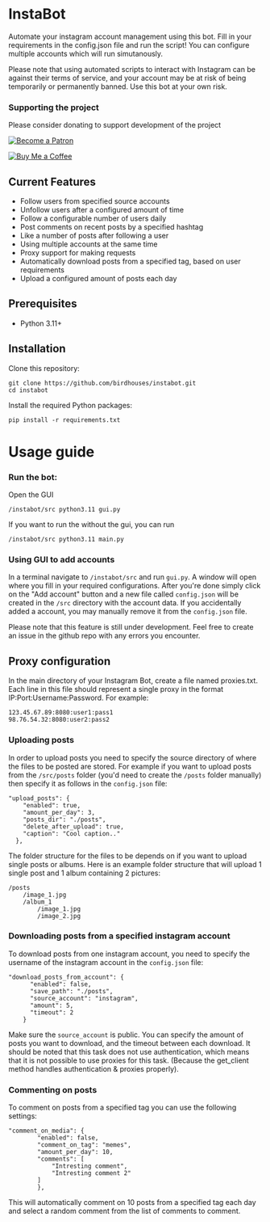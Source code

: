# InstaBot
Automate your instagram account management using this bot. Fill in your requirements in the config.json file and run the script! You can configure multiple accounts which will run simutanously.

Please note that using automated scripts to interact with Instagram can be against their terms of service, and your account may be at risk of being temporarily or permanently banned. Use this bot at your own risk.

### Supporting the project
Please consider donating to support development of the project

[![Become a Patron](https://c5.patreon.com/external/logo/become_a_patron_button.png)](https://www.patreon.com/birdhouses) <br>

[![Buy Me a Coffee](https://img.shields.io/badge/Buy%20Me%20a-Coffee-orange)](https://www.buymeacoffee.com/birdhouses) <br>


## Current Features
- Follow users from specified source accounts
- Unfollow users after a configured amount of time
- Follow a configurable number of users daily
- Post comments on recent posts by a specified hashtag
- Like a number of posts after following a user
- Using multiple accounts at the same time
- Proxy support for making requests
- Automatically download posts from a specified tag, based on user requirements
- Upload a configured amount of posts each day


## Prerequisites

- Python 3.11+

## Installation

Clone this repository:

    git clone https://github.com/birdhouses/instabot.git
    cd instabot

Install the required Python packages:

    pip install -r requirements.txt

# Usage guide
### Run the bot:
Open the GUI

    /instabot/src python3.11 gui.py

If you want to run the without the gui, you can run

    /instabot/src python3.11 main.py

### Using GUI to add accounts
In a terminal navigate to ```/instabot/src``` and run ```gui.py```. A window will open where you fill in your required configurations. After you're done simply click on the "Add account" button and a new file called ```config.json``` will be created in the ```/src``` directory with the account data.
If you accidentally added a account, you may manually remove it from the ```config.json``` file.

Please note that this feature is still under development. Feel free to create an issue in the github repo with any errors you encounter.

## Proxy configuration
In the main directory of your Instagram Bot, create a file named proxies.txt. Each line in this file should represent a single proxy in the format IP:Port:Username:Password. For example:

    123.45.67.89:8080:user1:pass1
    98.76.54.32:8080:user2:pass2

### Uploading posts
In order to upload posts you need to specify the source directory of where the files to be posted are stored.
For example if you want to upload posts from the `/src/posts` folder (you'd need to create the `/posts` folder manually) then specify it as follows in the `config.json` file:

    "upload_posts": {
        "enabled": true,
        "amount_per_day": 3,
        "posts_dir": "./posts",
        "delete_after_upload": true,
        "caption": "Cool caption.."
      },
The folder structure for the files to be depends on if you want to upload single posts or albums. Here is an example folder structure that will upload 1 single post and 1 album containing 2 pictures:

    /posts
        /image_1.jpg
        /album_1
            /image_1.jpg
            /image_2.jpg

### Downloading posts from a specified instagram account
To download posts from one instagram account, you need to specify the username of the instagram account in the `config.json` file:

    "download_posts_from_account": {
          "enabled": false,
          "save_path": "./posts",
          "source_account": "instagram",
          "amount": 5,
          "timeout": 2
        }
Make sure the `source_account` is public. You can specify the amount of posts you want to download, and the timeout between each download.
It should be noted that this task does not use authentication, which means that it is not possible to use proxies for this task. (Because the get_client method handles authentication & proxies properly).

### Commenting on posts
To comment on posts from a specified tag you can use the following settings:

    "comment_on_media": {
            "enabled": false,
            "comment_on_tag": "memes",
            "amount_per_day": 10,
            "comments": [
                "Intresting comment",
                "Intresting comment 2"
            ]
            },
This will automatically comment on 10 posts from a specified tag each day and select a random comment from the list of comments to comment.

